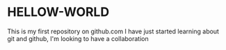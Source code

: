 # HELLOW-WORLD
This is my first repository on github.com 
I have just started learning about git and github,
I'm looking to have a collaboration 
